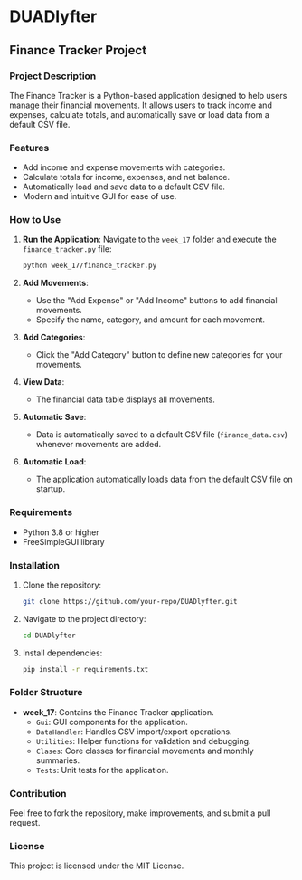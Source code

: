 # DUADlyfter

## Finance Tracker Project

### Project Description
The Finance Tracker is a Python-based application designed to help users manage their financial movements. It allows users to track income and expenses, calculate totals, and automatically save or load data from a default CSV file.

### Features
- Add income and expense movements with categories.
- Calculate totals for income, expenses, and net balance.
- Automatically load and save data to a default CSV file.
- Modern and intuitive GUI for ease of use.

### How to Use
1. **Run the Application**:
   Navigate to the `week_17` folder and execute the `finance_tracker.py` file:
   ```bash
   python week_17/finance_tracker.py
   ```

2. **Add Movements**:
   - Use the "Add Expense" or "Add Income" buttons to add financial movements.
   - Specify the name, category, and amount for each movement.

3. **Add Categories**:
   - Click the "Add Category" button to define new categories for your movements.

4. **View Data**:
   - The financial data table displays all movements.

5. **Automatic Save**:
   - Data is automatically saved to a default CSV file (`finance_data.csv`) whenever movements are added.

6. **Automatic Load**:
   - The application automatically loads data from the default CSV file on startup.

### Requirements
- Python 3.8 or higher
- FreeSimpleGUI library

### Installation
1. Clone the repository:
   ```bash
   git clone https://github.com/your-repo/DUADlyfter.git
   ```
2. Navigate to the project directory:
   ```bash
   cd DUADlyfter
   ```
3. Install dependencies:
   ```bash
   pip install -r requirements.txt
   ```

### Folder Structure
- **week_17**: Contains the Finance Tracker application.
  - `Gui`: GUI components for the application.
  - `DataHandler`: Handles CSV import/export operations.
  - `Utilities`: Helper functions for validation and debugging.
  - `Clases`: Core classes for financial movements and monthly summaries.
  - `Tests`: Unit tests for the application.

### Contribution
Feel free to fork the repository, make improvements, and submit a pull request.

### License
This project is licensed under the MIT License.
